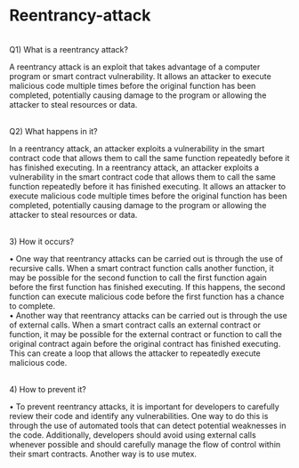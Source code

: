# Reentrancy-attack
<br>
Q1) What is a reentrancy attack?
<br>
<p>
A reentrancy attack is an exploit that takes advantage of a computer program or smart contract
vulnerability. It allows an attacker to execute malicious code multiple times before the original
function has been completed, potentially causing damage to the program or allowing the attacker
to steal resources or data.
</p>


<br>
Q2) What happens in it?
<br>
<p>
In a reentrancy attack, an attacker exploits a vulnerability in the smart contract code that
allows them to call the same function repeatedly before it has finished executing. In a
reentrancy attack, an attacker exploits a vulnerability in the smart contract code that allows
them to call the same function repeatedly before it has finished executing. It allows an
attacker to execute malicious code multiple times before the original function has been
completed, potentially causing damage to the program or allowing the attacker to steal
resources or data.
</p>

<br>
3) How it occurs?<br>
<p>
• One way that reentrancy attacks can be carried out is through the use of recursive calls. When a
smart contract function calls another function, it may be possible for the second function to call
the first function again before the first function has finished executing. If this happens, the second
function can execute malicious code before the first function has a chance to complete.
<br>
• Another way that reentrancy attacks can be carried out is through the use of external calls.
When a smart contract calls an external contract or function, it may be possible for the
external contract or function to call the original contract again before the original contract
has finished executing. This can create a loop that allows the attacker to repeatedly execute
malicious code.
</p>

<br>
4) How to prevent it?
<br>
<p>
• To prevent reentrancy attacks, it is important for developers to carefully review their code and
identify any vulnerabilities. One way to do this is through the use of automated tools that can
detect potential weaknesses in the code. Additionally, developers should avoid using external calls
whenever possible and should carefully manage the flow of control within their smart contracts.
Another way is to use mutex.
</p>

